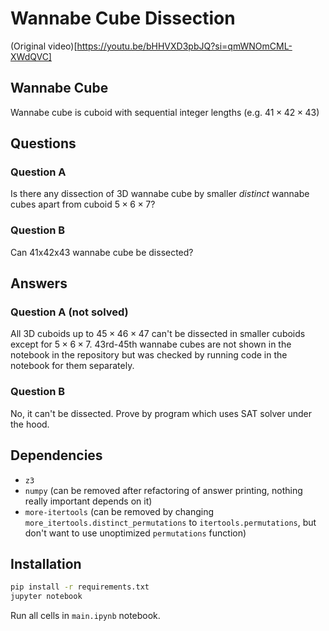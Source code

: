 # Wannabe Cube Dissection
(Original video)[https://youtu.be/bHHVXD3pbJQ?si=qmWNOmCML-XWdQVC]

## Wannabe Cube
Wannabe cube is cuboid with sequential integer lengths (e.g. $41 \times 42 \times 43$)

## Questions
### Question A
Is there any dissection of 3D wannabe cube by smaller *distinct* wannabe cubes apart from cuboid $5 \times 6 \times 7$?

### Question B
Can 41x42x43 wannabe cube be dissected?

## Answers
### Question A (not solved)
All 3D cuboids up to $45 \times 46 \times 47$ can't be dissected in smaller cuboids except for $5 \times 6 \times 7$. 43rd-45th wannabe cubes are not shown in the notebook in the repository but was checked by running code in the notebook for them separately.

### Question B
No, it can't be dissected. Prove by program which uses SAT solver under the hood.

## Dependencies
- `z3`
- `numpy` (can be removed after refactoring of answer printing, nothing really important depends on it)
- `more-itertools` (can be removed by changing `more_itertools.distinct_permutations` to `itertools.permutations`, but don't want to use unoptimized `permutations` function)

## Installation
```bash
pip install -r requirements.txt
jupyter notebook
```
Run all cells in `main.ipynb` notebook.